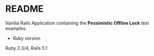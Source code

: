 # README

Vanilla Rails Application containing the **Pessimistic Offline Lock** test examples.

* Ruby version

Ruby 2.3/4, Rails 5.1
